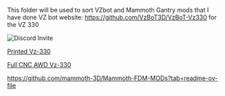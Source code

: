 This folder will be used to sort VZbot and Mammoth Gantry mods that I have done
VZ bot website: https://github.com/VzBoT3D/VzBoT-Vz330 for the VZ 330


<img src="https://camo.githubusercontent.com/0a5d3e16920be8b2e1317689daffa18c53dae9bcadce41acdaee72ee2002a685/68747470733a2f2f646973636f72646170702e636f6d2f6170692f6775696c64732f3832393832383736353531323130363035342f7769646765742e706e673f7374796c653d62616e6e657232" alt="Discord Invite" data-canonical-src="https://discordapp.com/api/guilds/829828765512106054/widget.png?style=banner2" style="max-width: 100%;">

<a href="https://a360.co/3FtdnGd" rel="nofollow">Printed Vz-330</a>

<a href="https://a360.co/4iu8HhW" rel="nofollow">Full CNC AWD Vz-330</a>


https://github.com/mammoth-3D/Mammoth-FDM-MODs?tab=readme-ov-file
